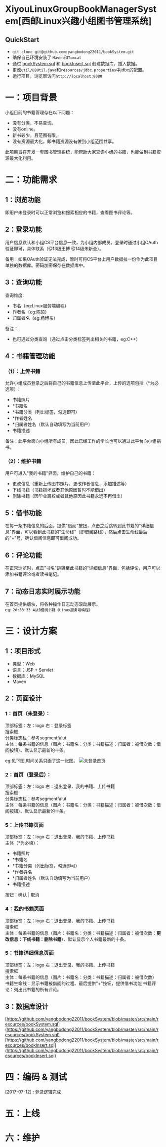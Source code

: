 # XiyouLinuxGroupBookManagerSystem[西邮Linux兴趣小组图书管理系统]

## QuickStart
- `git clone git@github.com:yangbodong22011/bookSystem.git`
- 确保自己环境安装了 `Maven`和`Tomcat`
- 通过 [bookSystem.sql](https://github.com/yangbodong22011/bookSystem/blob/master/src/main/resources/bookSystem.sql) 和 [bookInsert.sql](https://github.com/yangbodong22011/bookSystem/blob/master/src/main/resources/bookInsert.sql) 创建数据库，插入数据。
- 更改`util/DBUtil.java`和`resources/jdbc.properties`中jdbc的配置。
- 运行项目，浏览器访问`http://localhost:8080`
# 一：项目背景

小组目前的书籍管理存在以下问题：
- 没有分类，不易查询。
- 没有online。
- 新书较少，且范围有限。
- 没有资源最大化，即书籍资源没有做到小组范围共享。

此项目旨在开发一套图书管理系统，能帮助大家查询小组的书籍，也能做到书籍资源最大化利用。

# 二：功能需求

## 1：浏览功能
即用户未登录时可以正常浏览和搜索相应的书籍，查看图书评论等。
## 2：登录功能
用户信息默认和小组CS平台信息一致，为小组内部成员，登录时通过小组OAuth验证即可，具体联系（@13级王博 @14级朱新全）。

备用：如果OAuth验证无法完成，暂时可将CS平台上用户数据拉一份作为此项目单独的数据库。密码加密保存在数据库中。

## 3：查询功能
查询维度:
- 书名（eg:Linux服务端编程）
- 作者名（eg:陈硕）
- 归属者名（eg:杨博东）

备注：
- 也可通过分类查询（通过点击分类标签列出相关的书籍，eg:C++）

## 4：书籍管理功能

### （1）：上传书籍
允许小组成员登录之后将自己的书籍信息上传至此平台，上传的选项包括（*为必选项）：
- 书籍照片
- *书籍名
- *书籍分类（列出标签，勾选即可）
- *作者姓名
- *归属者姓名（默认自动填写为当前用户）
- 书籍描述

备注：此平台面向小组所有成员，因此已经工作的学长也可以通过此平台向小组捐书。

### （2）：维护书籍
用户可进入"我的书籍"界面，维护自己的书籍：
- 更改信息（重新上传图书照片，更改作者信息，添加描述等）
- 下线书籍（书籍损坏或者其他原因暂时不能借出）
- 删除书籍（因毕业离校或者其他原因此书籍永远不再借出）

## 5：借书功能
在每一条书籍信息的后面，提供"借阅"按钮，点击之后跳转到此书籍的"详细信息"界面，可以看到此书籍的"生命线"（即借阅路线），然后点击生命线最后的"+"号，确认借阅信息即可借阅成功。

## 6：评论功能
在正常浏览时，点击"书名"跳转至此书籍的"详细信息"界面，包括评论，用户可以添加书籍评论或者读书笔记。

## 7：动态日志实时展示功能
在首页提供版块，将各种操作日志动态滚动展示。  
eg: `20:33:33 A从B借阅书籍《Linux服务端编程》`

# 三：设计方案

## 1：项目形式
- 类型：Web
- 语言：JSP + Servlet
- 数据库：MySQL
- Maven

## 2：页面设计

### 1：首页（未登录）：
顶部标签：左：logo 右：登录标签  
搜索框  
分类标志栏：参考segmentfalut  
主体：每条书籍的信息（图片：书籍名：分类：书籍描述：归属者：被借次数：借阅按钮）、默认显示最新的十条。

eg:见下图,时间关系只画了这一张图。
![未登录首页](images/未登录首页.jpg)  

### 2：首页（登录后）：
顶部标签：左：logo 右：退出登录、我的书籍、上传书籍  
搜索框  
分类标志栏：参考segmentfalut  
主体：每条书籍的信息（图片：书籍名：分类：书籍描述：归属者：被借次数：借阅按钮）、默认显示最新的十条。

### 5：上传书籍页面
顶部标签：左：logo 右：退出登录、我的书籍、上传书籍  
主体（*为必填）：  
- 书籍照片
- *书籍名
- *书籍分类（列出标签，勾选即可）
- *作者姓名
- *归属者姓名（默认自动填写为当前用户）
- 书籍描述  

按钮：确认 | 取消

### 4：我的书籍页面
顶部标签：左：logo 右：退出登录、我的书籍、上传书籍  
搜索框  
主体：每条书籍的信息（图片：书籍名：分类：书籍描述：归属者：被借次数：**更改信息：下线书籍：删除书籍**）、默认显示个人书籍最新的十条。

### 5：书籍详细信息页面
顶部标签：左：logo 右：退出登录、我的书籍、上传书籍  
搜索框  
主体：每条书籍的信息（图片：书籍名：分类：书籍描述：归属者：被借次数）  
书籍生命线：显示书籍被借阅的过程、最后提供"+"按钮，提供借书功能 
书籍评论：列出此书籍的所有评论。

## 3：数据库设计
[https://github.com/yangbodong22011/bookSystem/blob/master/src/main/resources/bookSystem.sql](https://github.com/yangbodong22011/bookSystem/blob/master/src/main/resources/bookSystem.sql)
[https://github.com/yangbodong22011/bookSystem/blob/master/src/main/resources/bookInsert.sql](https://github.com/yangbodong22011/bookSystem/blob/master/src/main/resources/bookInsert.sql)
# 四：编码 & 测试
[2017-07-12] : 登录逻辑完成

# 五：上线
# 六：维护
